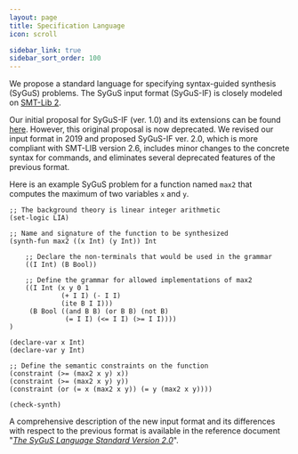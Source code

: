 ```yaml
---
layout: page
title: Specification Language
icon: scroll

sidebar_link: true
sidebar_sort_order: 100
---
```


We propose a standard language for specifying syntax-guided synthesis (SyGuS) problems.
The SyGuS input format (SyGuS-IF) is closely modeled on [SMT-Lib 2].

Our initial proposal for SyGuS-IF (ver. 1.0) and its extensions can be found [here](/language_1.0).
However, this original proposal is now deprecated.
We revised our input format in 2019 and proposed SyGuS-IF ver. 2.0,
which is more compliant with SMT-LIB version 2.6,
includes minor changes to the concrete syntax for commands,
and eliminates several deprecated features of the previous format.

Here is an example SyGuS problem for a function named `max2`
that computes the maximum of two variables `x` and `y`.

```
;; The background theory is linear integer arithmetic
(set-logic LIA)

;; Name and signature of the function to be synthesized
(synth-fun max2 ((x Int) (y Int)) Int
    
    ;; Declare the non-terminals that would be used in the grammar
    ((I Int) (B Bool))

    ;; Define the grammar for allowed implementations of max2
    ((I Int (x y 0 1
             (+ I I) (- I I)
             (ite B I I)))
     (B Bool ((and B B) (or B B) (not B)
              (= I I) (<= I I) (>= I I))))
)

(declare-var x Int)
(declare-var y Int)

;; Define the semantic constraints on the function
(constraint (>= (max2 x y) x))
(constraint (>= (max2 x y) y))
(constraint (or (= x (max2 x y)) (= y (max2 x y))))

(check-synth)
````

A comprehensive description of the new input format
and its differences with respect to the previous format
is available in the reference document "[_The SyGuS Language Standard Version 2.0_](/assets/pdf/SyGuS-IF_2.0.pdf)".

[SMT-Lib 2]: http://smtlib.cs.uiowa.edu/language.shtml